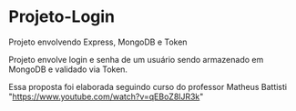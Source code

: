 # Projeto-Login
Projeto envolvendo Express, MongoDB e Token

Projeto envolve login e senha de um usuário sendo armazenado em MongoDB e validado via Token.

Essa proposta foi elaborada seguindo curso do professor Matheus Battisti "https://www.youtube.com/watch?v=qEBoZ8lJR3k"
